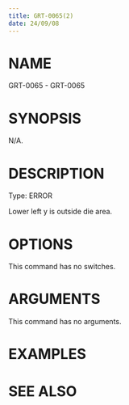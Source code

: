 ```yaml
---
title: GRT-0065(2)
date: 24/09/08
---
```


# NAME

GRT-0065 - GRT-0065

# SYNOPSIS

N/A.

# DESCRIPTION

Type: ERROR

Lower left y is outside die area.

# OPTIONS

This command has no switches.

# ARGUMENTS

This command has no arguments.

# EXAMPLES

# SEE ALSO
